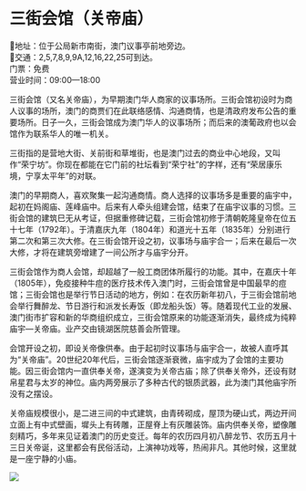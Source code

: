 # 三街会馆（关帝庙）  
📍地址：位于公局新市南街，澳门议事亭前地旁边。  
🚌交通：2,5,7,8,9,9A,12,16,22,25可到达。  
门票：免费  
营业时间：09:00—18:00  

三街会馆（又名关帝庙），为早期澳门华人商家的议事场所。三街会馆初设时为商人议事的场所，澳门的商贾们在此联络感情、沟通商情，也是清政府发布公告的重要场所。日子一久，三街会馆成为澳门华人的议事场所；而后来的澳葡政府也以会馆作为联系华人的唯一机关。  

三街指的是营地大街、关前街和草堆街，也是澳门过去的商业中心地段，又叫作“荣宁坊”。你现在都能在它门前的社坛看到“荣宁社”的字样，还有“荣居康乐境，宁享太平年”的对联。  

澳门的早期商人，喜欢聚集一起沟通商情。商人选择的议事场多是重要的庙宇中，起初在妈阁庙、莲峰庙中。后来有人牵头组建会馆，结束了在庙宇议事的习惯。三街会馆的建筑巳无从考证，但据重修碑记载，三街会馆初修于清朝乾隆皇帝在位五十七年（1792年）。于清嘉庆九年（1804年）和道光十五年（1835年）分别进行第二次和第三次大修。在三街会馆开设之初，议事场与庙宇合一；后来在最后一次大修，才将在建筑旁增建了一间公所才与庙宇分开。  

三街会馆作为商人会馆，却超越了一般工商团体所履行的功能。其中，在嘉庆十年（1805年），免疫接种牛痘的医疗技术传入澳门时，三街会馆曾是中国最早的痘馆；三街会馆也是举行节日活动的地方，例如：在农历新年初八，于三街会馆前地会举行舞醉龙、节日游行和派发长寿饭（即龙船头饭）等。随着现代工业的发展、澳门街市扩容和新的华商组织成立，三街会馆原来的功能逐渐消失，最终成为纯粹庙宇—关帝庙。业产交由镜湖医院慈善会所管理。  

会馆开设之初，即设关帝像供奉。由于起初时议事场与庙宇合一，故被人直呼其为“关帝庙”。20世纪20年代后，三街会馆逐渐衰微，庙宇成为了会馆的主要功能。因三街会馆内一直供奉关帝，遂演变为关帝古庙；除了供奉关帝外，还设有财帛星君与太岁的神位。庙内两旁展示了多种古代的银质武器，此为澳门其他庙宇所没有之摆设。  

关帝庙规模很小，是二进三间的中式建筑，由青砖砌成，屋顶为硬山式，两边开间立面上有中式壁画，墀头上有砖雕，正屋脊上有灰雕装饰。庙内供奉关帝，塑像雕刻精巧，多年来见证着澳门的历史变迁。每年的农历四月初八醉龙节、农历五月十三日关帝诞，这里都会有民俗活动，上演神功戏等，热闹非凡。其他时候，这里就是一座宁静的小庙。  

![](https://raw.gitmirror.com/szqq0512/Pic/main/img/202201212151708.png)  
